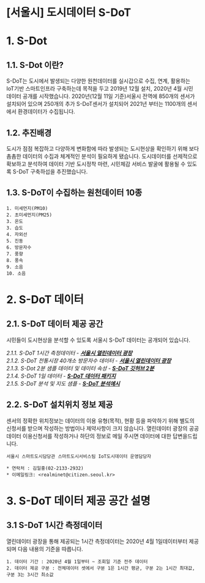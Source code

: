 [서울시] 도시데이터 S-DoT 
======================

# 1. S-Dot
## 1.1. S-Dot 이란? 
S-DoT는 도시에서 발생되는 다양한 원천데이터를 실시갑으로 수집, 연계, 활용하는 IoT기반 스마트인프라 구축하는데 목적을 두고 2019년 12월 설치, 2020년 4월 시민 데이터 공개를 시작했습니다. 2020년(12월 11일 기준)서울시 전역에 850개의 센서가 설치되어 있으며 250개의 추가 S-DoT센서가 설치되어 2021년 부터는 1100개의 센서에서 환경데이터가 수집됩니다. 

## 1.2. 추진배경 
도시가 점점 복잡하고 다양하게 변화함에 따라 발생되는 도시현상을 확인하기 위해 보다 촘촘한 데이터의 수집과 체계적인 분석이 필요하게 됐습니다. 도시데이터를 선제적으로 확보하고 분석하여 데이터 기반 도시정착 마련, 시민체감 서비스 발굴에 활용될 수 있도록 S-DoT 구축하섭을 추진했습니다. 

## 1.3. S-DoT이 수집하는 원천데이터 10종
	1. 미세먼지(PM10)
	2. 초미세먼지(PM25)
	3. 온도
	3. 습도 
	4. 자외선
	5. 진동
	6. 방문자수 
	7. 풍향
	8. 풍속
	9. 소음 
	10. 소음


# 2. S-DoT 데이터
## 2.1. S-DoT 데이터 제공 공간
시민들이 도시현상을 분석할 수 있도록 서울시 S-DoT 데이터는 공개되어 있습니다.  

_2.1.1. S-DoT 1시간 측정데이터 - [**서울시 열린데이터 광장**](https://data.seoul.go.kr/dataList/OA-15969/S/1/datasetView.do)_  
_2.1.2. S-DoT 전통시장 40개소 방문자수 데이터 - [**서울시 열린데이터 광장**](https://data.seoul.go.kr/dataList/OA-15964/S/1/datasetView.do)_  
_2.1.3. S-Dot 2분 샘플 데이터 및 데이터 속성 - [**S-DoT 깃허브 2분**](https://github.com/seoul-iotdata/S-DoT_SampleData)_  
_2.1.4. S-DoT 1일 데이터 - [**S-DoT 데이터 패키지**](https://github.com/seoul-iotdata/SDOT)_  
_2.1.5. S-DoT 분석 및 지도 샘플 - [**S-DoT 분석예시**](https://github.com/seoul-iotdata/S-DoT_Data_Analysis_Basic)_  


## 2.2. S-DoT 설치위치 정보 제공
센서의 정확한 위치정보는 데이터의 이용 유형(목적), 현황 등을 파악하기 위해 별도의
신청서를 받으며 작성하는 방법이나 제약사항이 크지 않습니다. 열린데이터 광장의 공공데이터 이용신청서를 작성하거나 하단의 정보로 메일 주시면 데이터에 대한 답변을드립니다.  
```
서울시 스마트도시담당관 스마트도시서비스팀 IoT도시데이터 운영담당자

* 연락처 : 김일홍(02-2133-2932)
* 이메일링크: <realminet@citizen.seoul.kr>
```

# 3. S-DoT 데이터 제공 공간 설명
## 3.1 S-DoT 1시간 측정데이터
열린데이터 광장을 통해 제공되는 1시간 측정데이터는 2020년 4월 1일데이터부터 제공되며 다음 내용의 기준을 따릅니다.

	1. 데이터 기간 : 2020년 4월 1일부터 ~ 조회일 기준 전주 데이터 
	2. 데이터 제공 구분 : 전체데이터 셋에서 구분 1은 1시간 평균, 구분 2는 1시간 최대값, 구분 3는 3시간 최소값 

